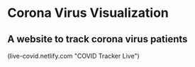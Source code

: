 # Corona Virus Visualization 
## A website to track corona virus patients 

(live-covid.netlify.com "COVID Tracker Live")

